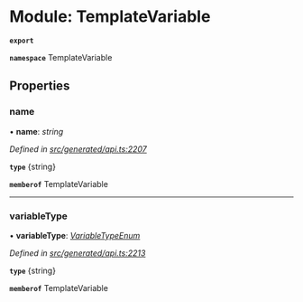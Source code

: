 # Module: TemplateVariable

**`export`** 

**`namespace`** TemplateVariable

## Properties

###  name

• **name**: *string*

*Defined in [src/generated/api.ts:2207](https://github.com/mailslurp/mailslurp-client-ts-js/blob/507ad2d/src/generated/api.ts#L2207)*

**`type`** {string}

**`memberof`** TemplateVariable

___

###  variableType

• **variableType**: *[VariableTypeEnum](../enums/_generated_api_.templatevariable.variabletypeenum.md)*

*Defined in [src/generated/api.ts:2213](https://github.com/mailslurp/mailslurp-client-ts-js/blob/507ad2d/src/generated/api.ts#L2213)*

**`type`** {string}

**`memberof`** TemplateVariable
